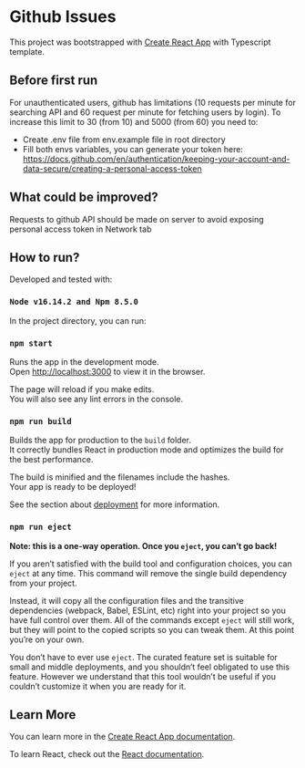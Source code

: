# Github Issues

This project was bootstrapped with [Create React App](https://github.com/facebook/create-react-app) with Typescript template.

## Before first run

For unauthenticated users, github has limitations (10 requests per minute for searching API and 60 request per minute for fetching users by login). To increase this limit to 30 (from 10) and 5000 (from 60) you need to:

- Create .env file from env.example file in root directory
- Fill both envs variables, you can generate your token here: https://docs.github.com/en/authentication/keeping-your-account-and-data-secure/creating-a-personal-access-token

## What could be improved?

Requests to github API should be made on server to avoid exposing personal access token in Network tab

## How to run?

Developed and tested with:

### `Node v16.14.2 and Npm 8.5.0`

In the project directory, you can run:

### `npm start`

Runs the app in the development mode.\
Open [http://localhost:3000](http://localhost:3000) to view it in the browser.

The page will reload if you make edits.\
You will also see any lint errors in the console.

### `npm run build`

Builds the app for production to the `build` folder.\
It correctly bundles React in production mode and optimizes the build for the best performance.

The build is minified and the filenames include the hashes.\
Your app is ready to be deployed!

See the section about [deployment](https://facebook.github.io/create-react-app/docs/deployment) for more information.

### `npm run eject`

**Note: this is a one-way operation. Once you `eject`, you can’t go back!**

If you aren’t satisfied with the build tool and configuration choices, you can `eject` at any time. This command will remove the single build dependency from your project.

Instead, it will copy all the configuration files and the transitive dependencies (webpack, Babel, ESLint, etc) right into your project so you have full control over them. All of the commands except `eject` will still work, but they will point to the copied scripts so you can tweak them. At this point you’re on your own.

You don’t have to ever use `eject`. The curated feature set is suitable for small and middle deployments, and you shouldn’t feel obligated to use this feature. However we understand that this tool wouldn’t be useful if you couldn’t customize it when you are ready for it.

## Learn More

You can learn more in the [Create React App documentation](https://facebook.github.io/create-react-app/docs/getting-started).

To learn React, check out the [React documentation](https://reactjs.org/).
